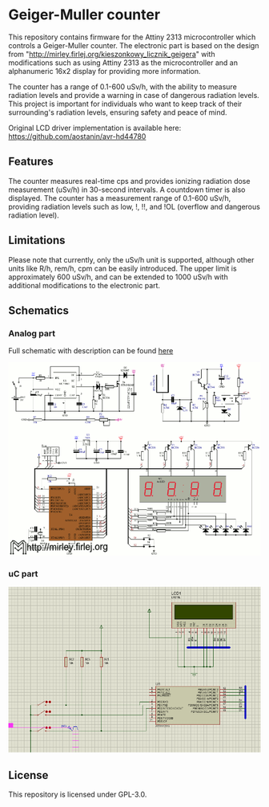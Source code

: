 # Geiger-Muller counter

This repository contains firmware for the Attiny 2313 microcontroller which controls a Geiger-Muller counter. The electronic part is based on the design from "http://mirley.firlej.org/kieszonkowy_licznik_geigera" with modifications such as using Attiny 2313 as the microcontroller and an alphanumeric 16x2 display for providing more information.

The counter has a range of 0.1-600 uSv/h, with the ability to measure radiation levels and provide a warning in case of dangerous radiation levels. This project is important for individuals who want to keep track of their surrounding's radiation levels, ensuring safety and peace of mind.

Original LCD driver implementation is available here: https://github.com/aostanin/avr-hd44780

## Features

The counter measures real-time cps and provides ionizing radiation dose measurement (uSv/h) in 30-second intervals. A countdown timer is also displayed. The counter has a measurement range of 0.1-600 uSv/h, providing radiation levels such as low, !, !!, and !OL (overflow and dangerous radiation level).

## Limitations

Please note that currently, only the uSv/h unit is supported, although other units like R/h, rem/h, cpm can be easily introduced. The upper limit is approximately 600 uSv/h, and can be extended to 1000 uSv/h with additional modifications to the electronic part.

## Schematics

### Analog part

Full schematic with description can be found [here](http://mirley.firlej.org/kieszonkowy_licznik_geigera)

![geiger counter](https://github.com/rrowniak/geiger_counter/blob/master/Analog_schem.gif?raw=true)

### uC part 

![geiger counter](https://github.com/rrowniak/geiger_counter/blob/master/IC_schem.png?raw=true)

## License

This repository is licensed under GPL-3.0.

